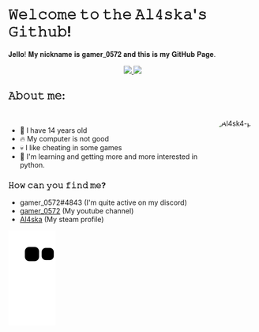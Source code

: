 # 𝚆𝚎𝚕𝚌𝚘𝚖𝚎 𝚝𝚘 𝚝𝚑𝚎 𝙰𝚕𝟺𝚜𝚔𝚊'𝚜 𝙶𝚒𝚝𝚑𝚞𝚋!

𝐉𝐞𝐥𝐥𝐨! 𝐌𝐲 𝐧𝐢𝐜𝐤𝐧𝐚𝐦𝐞 𝐢𝐬 𝐠𝐚𝐦𝐞𝐫_𝟎𝟓𝟕𝟐 𝐚𝐧𝐝 𝐭𝐡𝐢𝐬 𝐢𝐬 𝐦𝐲 𝐆𝐢𝐭𝐇𝐮𝐛 𝐏𝐚𝐠𝐞.

<div align="center">
  <a href="https://github.com/Al4sk4">
  <img height="180em" src="https://github-readme-stats.vercel.app/api?username=Al4sk4&show_icons=true&theme=midnight-purple&include_all_commits=true&count_private=true"/>
  <img height="180em" src="https://github-readme-stats.vercel.app/api/top-langs/?username=Al4sk4&layout=compact&langs_count=7&theme=midnight-purple"/>
  </a>
</div>

## 𝙰𝚋𝚘𝚞𝚝 𝚖𝚎:
<div style="display: inline_block"><br>
  <a href="https://github.com/Al4sk4">
  <img align="right" alt="Al4sk4-pic" height="150" style="border-radius:50px;" src="https://cdn.discordapp.com/attachments/906423523113828382/926550885914533908/alaskagub.png?width=676&height=676">
  </a>
</div>

* 🌲 I have 14 years old
* 🔥 My computer is not good
* 💀 I like cheating in some games
* 🐍 I'm learning and getting more and more interested in python.

### 𝙷𝚘𝚠 𝚌𝚊𝚗 𝚢𝚘𝚞 𝚏𝚒𝚗𝚍 𝚖𝚎?

* gamer_0572#4843 (I'm quite active on my discord)
* [gamer_0572](https://www.youtube.com/channel/UCBBmwykhQOE3SJCkhu5On4w) (My youtube channel)
* [Al4ska](https://steamcommunity.com/profiles/76561198841503180) (My steam profile)

![Snake animation](https://github.com/Al4sk4/Al4sk4/blob/output/github-contribution-grid-snake.svg)
